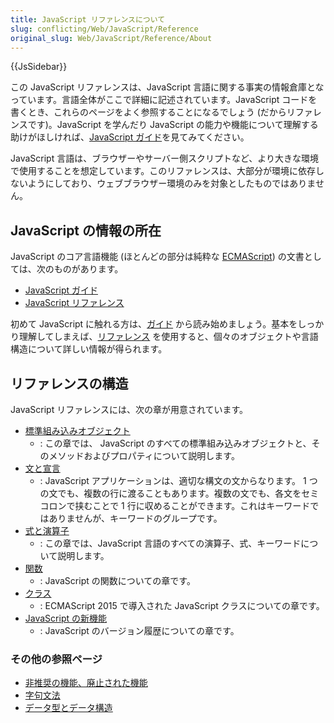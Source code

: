 ```yaml
---
title: JavaScript リファレンスについて
slug: conflicting/Web/JavaScript/Reference
original_slug: Web/JavaScript/Reference/About
---
```


{{JsSidebar}}

この JavaScript リファレンスは、JavaScript 言語に関する事実の情報倉庫となっています。言語全体がここで詳細に記述されています。JavaScript コードを書くとき、これらのページをよく参照することになるでしょう (だからリファレンスです)。JavaScript を学んだり JavaScript の能力や機能について理解する助けがほしければ、[JavaScript ガイド](/ja/docs/Web/JavaScript/Guide)を見てみてください。

JavaScript 言語は、ブラウザーやサーバー側スクリプトなど、より大きな環境で使用することを想定しています。このリファレンスは、大部分が環境に依存しないようにしており、ウェブブラウザー環境のみを対象としたものではありません。

## JavaScript の情報の所在

JavaScript のコア言語機能 (ほとんどの部分は純粋な [ECMAScript](/ja/docs/Web/JavaScript/Language_Resources)) の文書としては、次のものがあります。

- [JavaScript ガイド](/ja/docs/Web/JavaScript/Guide)
- [JavaScript リファレンス](/ja/docs/Web/JavaScript/Reference)

初めて JavaScript に触れる方は、[ガイド](/ja/docs/Web/JavaScript/Guide) から読み始めましょう。基本をしっかり理解してしまえば、[リファレンス](/ja/docs/Web/JavaScript/Reference) を使用すると、個々のオブジェクトや言語構造について詳しい情報が得られます。

## リファレンスの構造

JavaScript リファレンスには、次の章が用意されています。

- [標準組み込みオブジェクト](/ja/docs/Web/JavaScript/Reference/Global_Objects)
  - : この章では、 JavaScript のすべての標準組み込みオブジェクトと、そのメソッドおよびプロパティについて説明します。
- [文と宣言](/ja/docs/Web/JavaScript/Reference/Statements)
  - : JavaScript アプリケーションは、適切な構文の文からなります。 1 つの文でも、複数の行に渡ることもあります。複数の文でも、各文をセミコロンで挟むことで 1 行に収めることができます。これはキーワードではありませんが、キーワードのグループです。
- [式と演算子](/ja/docs/Web/JavaScript/Reference/Operators)
  - : この章では、JavaScript 言語のすべての演算子、式、キーワードについて説明します。
- [関数](/ja/docs/Web/JavaScript/Reference/Functions)
  - : JavaScript の関数についての章です。
- [クラス](/ja/docs/Web/JavaScript/Reference/Classes)
  - : ECMAScript 2015 で導入された JavaScript クラスについての章です。
- [JavaScript の新機能](/ja/docs/Web/JavaScript/New_in_JavaScript)
  - : JavaScript のバージョン履歴についての章です。

### その他の参照ページ

- [非推奨の機能、廃止された機能](/ja/docs/Web/JavaScript/Reference/Deprecated_and_obsolete_features)
- [字句文法](/ja/docs/Web/JavaScript/Reference/Lexical_grammar)
- [データ型とデータ構造](/ja/docs/Web/JavaScript/Data_structures)

